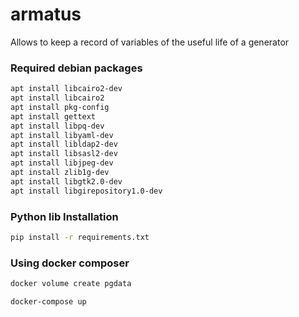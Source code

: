 # armatus
Allows to keep a record of variables of the useful life of a generator


### Required debian packages
```bash
apt install libcairo2-dev
apt install libcairo2
apt install pkg-config
apt install gettext
apt install libpq-dev
apt install libyaml-dev
apt install libldap2-dev
apt install libsasl2-dev
apt install libjpeg-dev
apt install zlib1g-dev
apt install libgtk2.0-dev
apt install libgirepository1.0-dev
```

### Python lib Installation
```bash
pip install -r requirements.txt
```

### Using docker composer

```bash
docker volume create pgdata
```

```bash
docker-compose up
```
